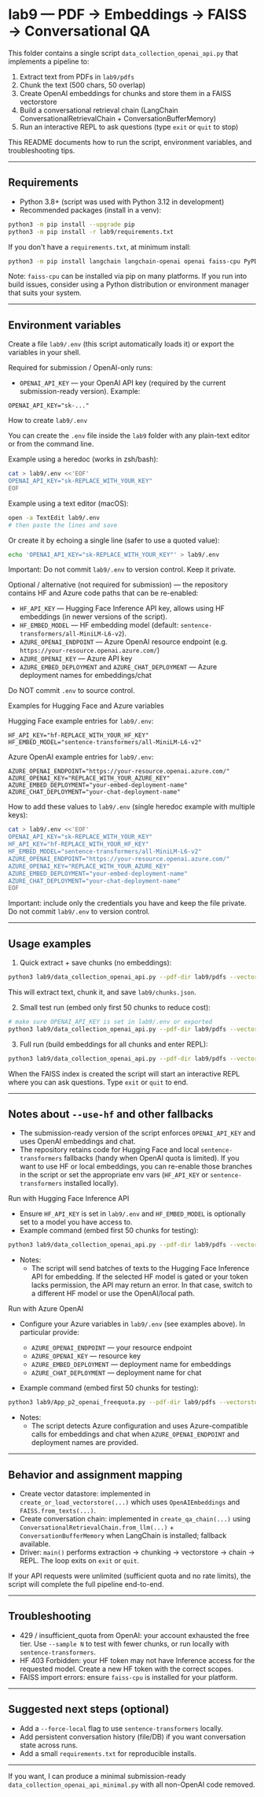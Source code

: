 # lab9 — PDF → Embeddings → FAISS → Conversational QA

This folder contains a single script `data_collection_openai_api.py` that implements a pipeline to:

1. Extract text from PDFs in `lab9/pdfs`
2. Chunk the text (500 chars, 50 overlap)
3. Create OpenAI embeddings for chunks and store them in a FAISS vectorstore
4. Build a conversational retrieval chain (LangChain ConversationalRetrievalChain + ConversationBufferMemory)
5. Run an interactive REPL to ask questions (type `exit` or `quit` to stop)

This README documents how to run the script, environment variables, and troubleshooting tips.

---

## Requirements

- Python 3.8+ (script was used with Python 3.12 in development)
- Recommended packages (install in a venv):

```bash
python3 -m pip install --upgrade pip
python3 -m pip install -r lab9/requirements.txt
```

If you don't have a `requirements.txt`, at minimum install:

```bash
python3 -m pip install langchain langchain-openai openai faiss-cpu PyPDF2 sentence-transformers requests
```

Note: `faiss-cpu` can be installed via pip on many platforms. If you run into build issues, consider using a Python distribution or environment manager that suits your system.

---

## Environment variables

Create a file `lab9/.env` (this script automatically loads it) or export the variables in your shell.

Required for submission / OpenAI-only runs:

- `OPENAI_API_KEY` — your OpenAI API key (required by the current submission-ready version). Example:

```text
OPENAI_API_KEY="sk-..."
```

How to create `lab9/.env`

You can create the `.env` file inside the `lab9` folder with any plain-text editor or from the command line.

Example using a heredoc (works in zsh/bash):

```bash
cat > lab9/.env <<'EOF'
OPENAI_API_KEY="sk-REPLACE_WITH_YOUR_KEY"
EOF
```

Example using a text editor (macOS):

```bash
open -a TextEdit lab9/.env
# then paste the lines and save
```

Or create it by echoing a single line (safer to use a quoted value):

```bash
echo 'OPENAI_API_KEY="sk-REPLACE_WITH_YOUR_KEY"' > lab9/.env
```

Important: Do not commit `lab9/.env` to version control. Keep it private.

Optional / alternative (not required for submission) — the repository contains HF and Azure code paths that can be re-enabled:

- `HF_API_KEY` — Hugging Face Inference API key, allows using HF embeddings (in newer versions of the script).
- `HF_EMBED_MODEL` — HF embedding model (default: `sentence-transformers/all-MiniLM-L6-v2`).
- `AZURE_OPENAI_ENDPOINT` — Azure OpenAI resource endpoint (e.g. `https://your-resource.openai.azure.com/`)
- `AZURE_OPENAI_KEY` — Azure API key
- `AZURE_EMBED_DEPLOYMENT` and `AZURE_CHAT_DEPLOYMENT` — Azure deployment names for embeddings/chat

Do NOT commit `.env` to source control.

Examples for Hugging Face and Azure variables

Hugging Face example entries for `lab9/.env`:

```text
HF_API_KEY="hf-REPLACE_WITH_YOUR_HF_KEY"
HF_EMBED_MODEL="sentence-transformers/all-MiniLM-L6-v2"
```

Azure OpenAI example entries for `lab9/.env`:

```text
AZURE_OPENAI_ENDPOINT="https://your-resource.openai.azure.com/"
AZURE_OPENAI_KEY="REPLACE_WITH_YOUR_AZURE_KEY"
AZURE_EMBED_DEPLOYMENT="your-embed-deployment-name"
AZURE_CHAT_DEPLOYMENT="your-chat-deployment-name"
```

How to add these values to `lab9/.env` (single heredoc example with multiple keys):

```bash
cat > lab9/.env <<'EOF'
OPENAI_API_KEY="sk-REPLACE_WITH_YOUR_KEY"
HF_API_KEY="hf-REPLACE_WITH_YOUR_HF_KEY"
HF_EMBED_MODEL="sentence-transformers/all-MiniLM-L6-v2"
AZURE_OPENAI_ENDPOINT="https://your-resource.openai.azure.com/"
AZURE_OPENAI_KEY="REPLACE_WITH_YOUR_AZURE_KEY"
AZURE_EMBED_DEPLOYMENT="your-embed-deployment-name"
AZURE_CHAT_DEPLOYMENT="your-chat-deployment-name"
EOF
```

Important: include only the credentials you have and keep the file private. Do not commit `lab9/.env` to version control.

---

## Usage examples

1) Quick extract + save chunks (no embeddings):

```bash
python3 lab9/data_collection_openai_api.py --pdf-dir lab9/pdfs --vectorstore lab9/faiss_openai --skip-embed --save-chunks
```

This will extract text, chunk it, and save `lab9/chunks.json`.

2) Small test run (embed only first 50 chunks to reduce cost):

```bash
# make sure OPENAI_API_KEY is set in lab9/.env or exported
python3 lab9/data_collection_openai_api.py --pdf-dir lab9/pdfs --vectorstore lab9/faiss_openai --sample 50
```

3) Full run (build embeddings for all chunks and enter REPL):

```bash
python3 lab9/data_collection_openai_api.py --pdf-dir lab9/pdfs --vectorstore lab9/faiss_openai
```

When the FAISS index is created the script will start an interactive REPL where you can ask questions. Type `exit` or `quit` to end.

---

## Notes about `--use-hf` and other fallbacks

- The submission-ready version of the script enforces `OPENAI_API_KEY` and uses OpenAI embeddings and chat.
- The repository retains code for Hugging Face and local `sentence-transformers` fallbacks (handy when OpenAI quota is limited). If you want to use HF or local embeddings, you can re-enable those branches in the script or set the appropriate env vars (`HF_API_KEY` or `sentence-transformers` installed locally).

Run with Hugging Face Inference API

- Ensure `HF_API_KEY` is set in `lab9/.env` and `HF_EMBED_MODEL` is optionally set to a model you have access to.
- Example command (embed first 50 chunks for testing):

```bash
python3 lab9/data_collection_openai_api.py --pdf-dir lab9/pdfs --vectorstore lab9/faiss_openai --use-hf --sample 50
```

- Notes:
	- The script will send batches of texts to the Hugging Face Inference API for embedding. If the selected HF model is gated or your token lacks permission, the API may return an error. In that case, switch to a different HF model or use the OpenAI/local path.

Run with Azure OpenAI

- Configure your Azure variables in `lab9/.env` (see examples above). In particular provide:
	- `AZURE_OPENAI_ENDPOINT` — your resource endpoint
	- `AZURE_OPENAI_KEY` — resource key
	- `AZURE_EMBED_DEPLOYMENT` — deployment name for embeddings
	- `AZURE_CHAT_DEPLOYMENT` — deployment name for chat

- Example command (embed first 50 chunks for testing):

```bash
python3 lab9/App_p2_openai_freequota.py --pdf-dir lab9/pdfs --vectorstore lab9/faiss_openai --sample 50
```

- Notes:
	- The script detects Azure configuration and uses Azure-compatible calls for embeddings and chat when `AZURE_OPENAI_ENDPOINT` and deployment names are provided.

---

## Behavior and assignment mapping

- Create vector datastore: implemented in `create_or_load_vectorstore(...)` which uses `OpenAIEmbeddings` and `FAISS.from_texts(...)`.
- Create conversation chain: implemented in `create_qa_chain(...)` using `ConversationalRetrievalChain.from_llm(...)` + `ConversationBufferMemory` when LangChain is installed; fallback available.
- Driver: `main()` performs extraction -> chunking -> vectorstore -> chain -> REPL. The loop exits on `exit` or `quit`.

If your API requests were unlimited (sufficient quota and no rate limits), the script will complete the full pipeline end-to-end.

---

## Troubleshooting

- 429 / insufficient_quota from OpenAI: your account exhausted the free tier. Use `--sample N` to test with fewer chunks, or run locally with `sentence-transformers`.
- HF 403 Forbidden: your HF token may not have Inference access for the requested model. Create a new HF token with the correct scopes.
- FAISS import errors: ensure `faiss-cpu` is installed for your platform.

---

## Suggested next steps (optional)

- Add a `--force-local` flag to use `sentence-transformers` locally.
- Add persistent conversation history (file/DB) if you want conversation state across runs.
- Add a small `requirements.txt` for reproducible installs.

---

If you want, I can produce a minimal submission-ready `data_collection_openai_api_minimal.py` with all non-OpenAI code removed.

